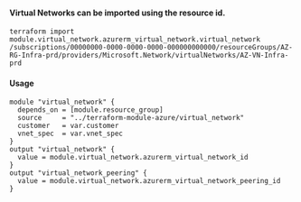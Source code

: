 #### Virtual Networks can be imported using the resource id.
    terraform import module.virtual_network.azurerm_virtual_network.virtual_network /subscriptions/00000000-0000-0000-0000-000000000000/resourceGroups/AZ-RG-Infra-prd/providers/Microsoft.Network/virtualNetworks/AZ-VN-Infra-prd

#### Usage
```hcl
module "virtual_network" {
  depends_on = [module.resource_group]
  source     = "../terraform-module-azure/virtual_network"
  customer   = var.customer
  vnet_spec  = var.vnet_spec
}
output "virtual_network" {
  value = module.virtual_network.azurerm_virtual_network_id
}
output "virtual_network_peering" {
  value = module.virtual_network.azurerm_virtual_network_peering_id
}
```